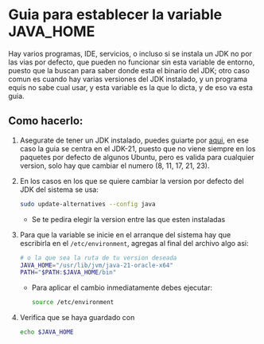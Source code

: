 # Guia para establecer la variable JAVA_HOME

Hay varios programas, IDE, servicios, o incluso si se instala un JDK no por las vias por defecto, que pueden no funcionar sin esta variable de entorno, puesto que la buscan para saber donde esta el binario del JDK; otro caso comun es cuando hay varias versiones del JDK instalado, y un programa equis no sabe cual usar, y esta variable es la que lo dicta, y de eso va esta guia.

## Como hacerlo:

1. Asegurate de tener un JDK instalado, puedes guiarte por [aqui](como-instalar-jdk-21.md), en ese caso la guia se centra en el JDK-21, puesto que no viene siempre en los paquetes por defecto de algunos Ubuntu, pero es valida para cualquier version, solo hay que cambiar el numero (8, 11, 17, 21, 23).

2. En los casos en los que se quiere cambiar la version por defecto del JDK del sistema se usa:
   ```sh
   sudo update-alternatives --config java
   ```

   - Se te pedira elegir la version entre las que esten instaladas

3. Para que la variable se inicie en el arranque del sistema hay que escribirla en el `/etc/environment`, agregas al final del archivo algo asi:

   ```sh
   # o la que sea la ruta de tu version deseada
   JAVA_HOME="/usr/lib/jvm/java-21-oracle-x64" 
   PATH="$PATH:$JAVA_HOME/bin"
   ```

   - Para aplicar el cambio inmediatamente debes ejecutar:

     ```sh
     source /etc/environment
     ```

4. Verifica que se haya guardado con 

   ```sh
   echo $JAVA_HOME
   ```

   